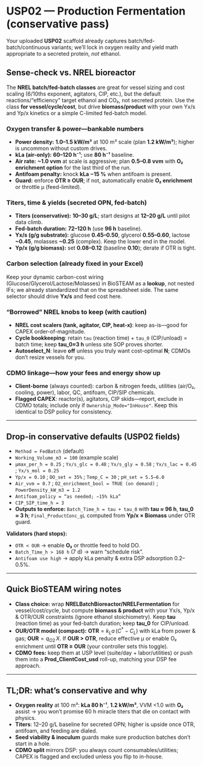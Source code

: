 # USP02 — Production Fermentation (conservative pass)

Your uploaded **USP02** scaffold already captures batch/fed-batch/continuous variants; we’ll lock in oxygen reality and yield math appropriate to a secreted protein, *not* ethanol. 

## Sense-check vs. NREL bioreactor

The **NREL batch/fed-batch classes** are great for vessel sizing and cost scaling (6/10ths exponent, agitators, CIP, etc.), but the default reactions/“efficiency” target ethanol and CO₂, not secreted protein. Use the class **for vessel/cycle/cost**, but drive **biomass/product** with your own Yx/s and Yp/x kinetics or a simple C-limited fed-batch model. 

### Oxygen transfer & power—bankable numbers

- **Power density:** **1.0–1.5 kW/m³** at 100 m³ scale (plan **1.2 kW/m³**); higher is uncommon without custom drives.
- **kLa (air-only):** **60–120 h⁻¹**; use **80 h⁻¹** baseline.
- **Air rate:** **~1.0 vvm** at scale is aggressive; plan **0.5–0.8 vvm** with **O₂ enrichment option** for the last third of the run.
- **Antifoam penalty:** knock **kLa −15 %** when antifoam is present.
- **Guard:** enforce **OTR ≥ OUR**; if not, automatically enable **O₂ enrichment** or throttle µ (feed-limited). 

### Titers, time & yields (secreted OPN, fed-batch)

- **Titers (conservative):** **10–30 g/L**; start designs at **12–20 g/L** until pilot data climb. 
- **Fed-batch duration:** **72–120 h** (use **96 h** baseline). 
- **Yx/s (g/g substrate):** glucose **0.45–0.50**, glycerol **0.55–0.60**, lactose **~0.45**, molasses **~0.25** (complex). Keep the lower end in the model. 
- **Yp/x (g/g biomass):** set **0.08–0.12** (baseline **0.10**); derate if OTR is tight. 

### Carbon selection (already fixed in your Excel)

Keep your dynamic carbon-cost wiring (Glucose/Glycerol/Lactose/Molasses) in BioSTEAM as a **lookup**, not nested IFs; we already standardized that on the spreadsheet side. The same selector should drive **Yx/s** and feed cost here. 

### “Borrowed” NREL knobs to keep (with caution)

- **NREL cost scalers (tank, agitator, CIP, heat-x)**: keep as-is—good for CAPEX order-of-magnitude. 
- **Cycle bookkeeping**: retain `tau` (reaction time) + `tau_0` (CIP/unload) = batch time; keep **tau_0≈3 h** unless site SOP proves shorter. 
- **Autoselect_N**: leave **off** unless you truly want cost-optimal **N**; CDMOs don’t resize vessels for you. 

### CDMO linkage—how your fees and energy show up

- **Client-borne** (always counted): carbon & nitrogen feeds, utilities (air/O₂, cooling, power), labor, QC, antifoam, CIP/SIP chemicals.
- **Flagged CAPEX**: reactor(s), agitators, CIP skids—report, exclude in CDMO totals; include only if `Ownership_Mode="InHouse"`. Keep this identical to DSP policy for consistency. 

------

## Drop-in conservative defaults (USP02 fields)

- `Method = FedBatch` (default)
- `Working_Volume_m3 = 100` (example scale)
- `µmax_per_h = 0.25` ; `Yx/s_glc = 0.48` ; `Yx/s_gly = 0.58` ; `Yx/s_lac = 0.45` ; `Yx/s_mol = 0.25` 
- `Yp/x = 0.10` ; `DO_set = 35%` ; `Temp_C = 30` ; `pH_set = 5.5–6.0`
- `Air_vvm = 0.7` ; `O2_enrichment_bool = TRUE (on demand)` ; `PowerDensity_kW_m3 = 1.2`
- `Antifoam_policy = “as needed; −15% kLa”`
- `CIP_SIP_time_h = 3`
- **Outputs to enforce:** `Batch_Time_h = tau + tau_0` with **tau ≈ 96 h**, **tau_0 ≈ 3 h**; `Final_ProductConc_gL` computed from **Yp/x × Biomass** under OTR guard. 

**Validators (hard stops):**

- `OTR < OUR` → enable **O₂** or throttle feed to hold DO.
- `Batch_Time_h > 168 h` (7 d) → warn “schedule risk”.
- `Antifoam use high` → apply kLa penalty & extra DSP adsorption 0.2–0.5%. 

------

## Quick BioSTEAM wiring notes

- **Class choice:** wrap **NRELBatchBioreactor/NRELFermentation** for vessel/cost/cycle, but compute **biomass & product** with your Yx/s, Yp/x & OTR/OUR constraints (ignore ethanol stoichiometry). Keep **tau** (reaction time) as your fed-batch duration; keep **tau_0** for CIP/unload. 
- **OUR/OTR model (compact):**
   $\textbf{OTR} = k_La \,(C^* - C_L)$ with kLa from power & gas;
   $\textbf{OUR} = q_{O2}\,X$.
   If **OUR > OTR**, reduce effective µ or enable O₂ enrichment until **OTR ≥ OUR** (your controller sets this toggle). 
- **CDMO fees:** keep them at USP level (suite/day + labor/utilities) or push them into a **Prod_ClientCost_usd** roll-up, matching your DSP fee approach. 

------

## TL;DR: what’s conservative and why

- **Oxygen reality** at 100 m³: **kLa 80 h⁻¹**, **1.2 kW/m³**, VVM <1.0 with **O₂** assist → you won’t promise 60 h miracle titers that die on contact with physics.
- **Titers**: 12–20 g/L baseline for secreted OPN; higher is upside once OTR, antifoam, and feeding are dialed.
- **Seed viability & inoculum** guards make sure production batches don’t start in a hole.
- **CDMO split** mirrors DSP: you always count consumables/utilities; CAPEX is flagged and excluded unless you flip to in-house.